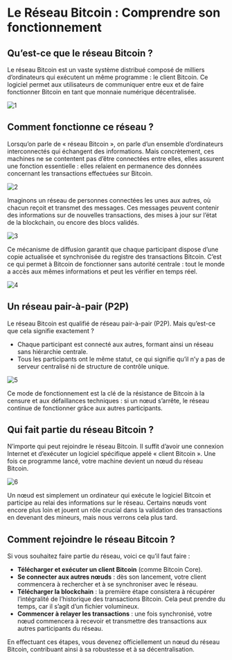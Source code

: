 # Le Réseau Bitcoin : Comprendre son fonctionnement

## Qu’est-ce que le réseau Bitcoin ?

Le réseau Bitcoin est un vaste système distribué composé de milliers d’ordinateurs qui exécutent un même programme : le client Bitcoin. Ce logiciel permet aux utilisateurs de communiquer entre eux et de faire fonctionner Bitcoin en tant que monnaie numérique décentralisée.

![1](https://raw.githubusercontent.com/BenBktech/Apprendre-Bitcoin/refs/heads/main/1.%20Le%20r%C3%A9seau%20Bitcoin/images/1.png)

## Comment fonctionne ce réseau ?

Lorsqu’on parle de « réseau Bitcoin », on parle d’un ensemble d’ordinateurs interconnectés qui échangent des informations. Mais concrètement, ces machines ne se contentent pas d’être connectées entre elles, elles assurent une fonction essentielle : elles relaient en permanence des données concernant les transactions effectuées sur Bitcoin.

![2](https://raw.githubusercontent.com/BenBktech/Apprendre-Bitcoin/refs/heads/main/1.%20Le%20r%C3%A9seau%20Bitcoin/images/2.png)

Imaginons un réseau de personnes connectées les unes aux autres, où chacun reçoit et transmet des messages. Ces messages peuvent contenir des informations sur de nouvelles transactions, des mises à jour sur l’état de la blockchain, ou encore des blocs validés.

![3](https://raw.githubusercontent.com/BenBktech/Apprendre-Bitcoin/refs/heads/main/1.%20Le%20r%C3%A9seau%20Bitcoin/images/3.png)

Ce mécanisme de diffusion garantit que chaque participant dispose d’une copie actualisée et synchronisée du registre des transactions Bitcoin. C’est ce qui permet à Bitcoin de fonctionner sans autorité centrale : tout le monde a accès aux mêmes informations et peut les vérifier en temps réel.

![4](https://raw.githubusercontent.com/BenBktech/Apprendre-Bitcoin/refs/heads/main/1.%20Le%20r%C3%A9seau%20Bitcoin/images/4.png)

## Un réseau pair-à-pair (P2P)

Le réseau Bitcoin est qualifié de réseau pair-à-pair (P2P). Mais qu’est-ce que cela signifie exactement ?

- Chaque participant est connecté aux autres, formant ainsi un réseau sans hiérarchie centrale.
- Tous les participants ont le même statut, ce qui signifie qu’il n’y a pas de serveur centralisé ni de structure de contrôle unique.

![5](https://raw.githubusercontent.com/BenBktech/Apprendre-Bitcoin/refs/heads/main/1.%20Le%20r%C3%A9seau%20Bitcoin/images/5.png)

Ce mode de fonctionnement est la clé de la résistance de Bitcoin à la censure et aux défaillances techniques : si un nœud s’arrête, le réseau continue de fonctionner grâce aux autres participants.

## Qui fait partie du réseau Bitcoin ?

N’importe qui peut rejoindre le réseau Bitcoin. Il suffit d’avoir une connexion Internet et d’exécuter un logiciel spécifique appelé « client Bitcoin ». Une fois ce programme lancé, votre machine devient un nœud du réseau Bitcoin.

![6](https://raw.githubusercontent.com/BenBktech/Apprendre-Bitcoin/refs/heads/main/1.%20Le%20r%C3%A9seau%20Bitcoin/images/6.png)

Un nœud est simplement un ordinateur qui exécute le logiciel Bitcoin et participe au relai des informations sur le réseau. Certains nœuds vont encore plus loin et jouent un rôle crucial dans la validation des transactions en devenant des mineurs, mais nous verrons cela plus tard.

## Comment rejoindre le réseau Bitcoin ?

Si vous souhaitez faire partie du réseau, voici ce qu’il faut faire :

- **Télécharger et exécuter un client Bitcoin** (comme Bitcoin Core).
- **Se connecter aux autres nœuds** : dès son lancement, votre client commencera à rechercher et à se synchroniser avec le réseau.
- **Télécharger la blockchain** : la première étape consistera à récupérer l’intégralité de l’historique des transactions Bitcoin. Cela peut prendre du temps, car il s’agit d’un fichier volumineux.
- **Commencer à relayer les transactions** : une fois synchronisé, votre nœud commencera à recevoir et transmettre des transactions aux autres participants du réseau.

En effectuant ces étapes, vous devenez officiellement un nœud du réseau Bitcoin, contribuant ainsi à sa robustesse et à sa décentralisation.